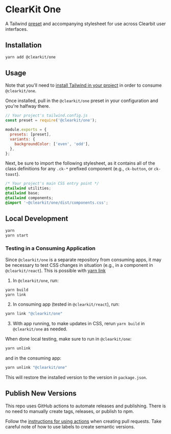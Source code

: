 # ClearKit One

A Tailwind [preset](https://tailwindcss.com/docs/presets) and accompanying stylesheet for use across Clearbit user interfaces.

## Installation

```bash
yarn add @clearkit/one
```

## Usage

Note that you'll need to [install Tailwind in your project](https://tailwindcss.com/docs/installation) in order to consume `@clearkit/one`.

Once installed, pull in the `@clearkit/one` preset in your configuration and you're halfway there.

```js
// Your project's tailwind.config.js
const preset = require('@clearkit/one');

module.exports = {
  presets: [preset],
  variants: {
    backgroundColor: ['even', 'odd'],
  },
};
```

Next, be sure to import the following stylesheet, as it contains all of the class definitions for any `.ck-*` prefixed component (e.g., `ck-button`, or `ck-toast`).

```css
/* Your project's main CSS entry point */
@tailwind utilities;
@tailwind base;
@tailwind components;
@import '~@clearkit/one/dist/components.css';
```

## Local Development

```bash
yarn
yarn start
```

### Testing in a Consuming Application

Since `@clearkit/one` is a separate repository from consuming apps, it may be necessary to test CSS changes in situation (e.g., in a component in `@clearkit/react`). This is possible with [yarn link](https://classic.yarnpkg.com/en/docs/cli/link)

1. In `@clearkit/one`, run:

```bash
yarn build
yarn link
```

2. In consuming app (tested in `@clearkit/react`), run:

```bash
yarn link "@clearkit/one"
```

3. With app running, to make updates in CSS, rerun `yarn build` in `@clearkit/one` as needed.

When done local testing, make sure to run in `@clearkit/one`:

```bash
yarn unlink
```

and in the consuming app:

```bash
yarn unlink "@clearkit/one"
```

This will restore the installed version to the version in `package.json`.

## Publish New Versions

This repo uses GitHub actions to automate releases and publishing. There is no need to manually create tags, releases, or publish to npm.

Follow the [instructions for using actions](https://github.com/clearbit/github-actions#publish--release) when creating pull requests. Take careful note of how to use labels to create semantic versions.
